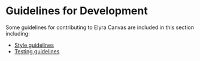 # Guidelines for Development


Some guidelines for contributing to Elyra Canvas are included in this section including:

* [Style guidelines](06.01-style-guidelines.md)
* [Testing guidelines](06.02-testing-guidelines.md)

